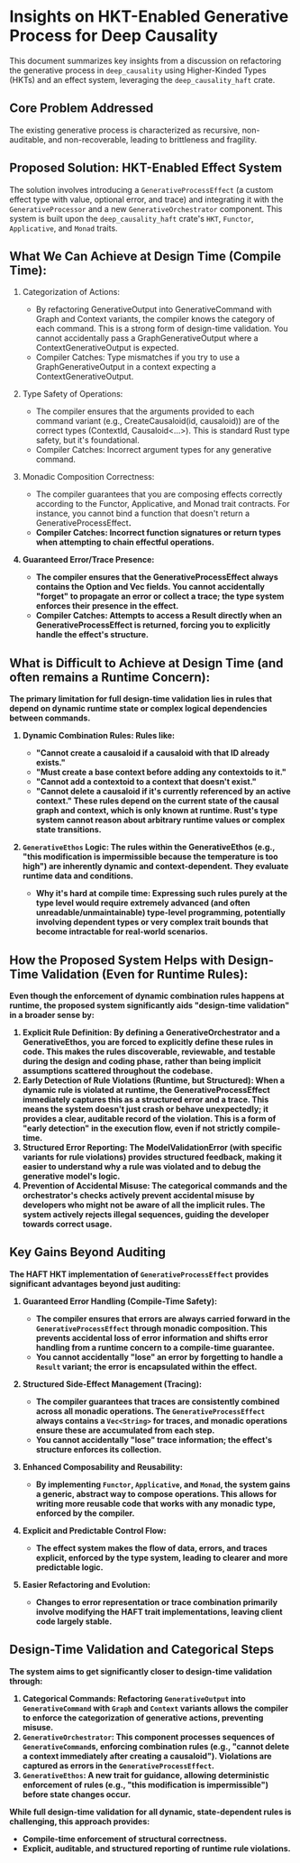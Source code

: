 # Insights on HKT-Enabled Generative Process for Deep Causality

This document summarizes key insights from a discussion on refactoring the generative process in `deep_causality` using Higher-Kinded Types (HKTs) and an effect system, leveraging the `deep_causality_haft` crate.

## Core Problem Addressed

The existing generative process is characterized as recursive, non-auditable, and non-recoverable, leading to brittleness and fragility.

## Proposed Solution: HKT-Enabled Effect System

The solution involves introducing a `GenerativeProcessEffect` (a custom effect type with value, optional error, and trace) and integrating it with the `GenerativeProcessor` and a new `GenerativeOrchestrator` component. This system is built upon the `deep_causality_haft` crate's `HKT`, `Functor`, `Applicative`, and `Monad` traits.

## What We Can Achieve at Design Time (Compile Time):

1. Categorization of Actions:
    * By refactoring GenerativeOutput into GenerativeCommand with Graph and Context variants, the compiler knows the category of each
      command. This is a strong form of design-time validation. You cannot accidentally pass a GraphGenerativeOutput where a
      ContextGenerativeOutput is expected.
    * Compiler Catches: Type mismatches if you try to use a GraphGenerativeOutput in a context expecting a ContextGenerativeOutput.

2. Type Safety of Operations:
    * The compiler ensures that the arguments provided to each command variant (e.g., CreateCausaloid(id, causaloid)) are of the correct
      types (ContextId, Causaloid<...>). This is standard Rust type safety, but it's foundational.
    * Compiler Catches: Incorrect argument types for any generative command.

3. Monadic Composition Correctness:
    * The compiler guarantees that you are composing effects correctly according to the Functor, Applicative, and Monad trait contracts.
      For instance, you cannot bind a function that doesn't return a GenerativeProcessEffect<B>.
    * Compiler Catches: Incorrect function signatures or return types when attempting to chain effectful operations.

4. Guaranteed Error/Trace Presence:
    * The compiler ensures that the GenerativeProcessEffect always contains the Option<ModelValidationError> and Vec<String> fields. You
      cannot accidentally "forget" to propagate an error or collect a trace; the type system enforces their presence in the effect.
    * Compiler Catches: Attempts to access a Result directly when an GenerativeProcessEffect is returned, forcing you to explicitly handle
      the effect's structure.

## What is Difficult to Achieve at Design Time (and often remains a Runtime Concern):

The primary limitation for full design-time validation lies in rules that depend on dynamic runtime state or complex logical dependencies
between commands.

1. Dynamic Combination Rules: Rules like:
    * "Cannot create a causaloid if a causaloid with that ID already exists."
    * "Must create a base context before adding any contextoids to it."
    * "Cannot add a contextoid to a context that doesn't exist."
    * "Cannot delete a causaloid if it's currently referenced by an active context."
      These rules depend on the current state of the causal graph and context, which is only known at runtime. Rust's type system cannot
      reason about arbitrary runtime values or complex state transitions.

2. `GenerativeEthos` Logic: The rules within the GenerativeEthos (e.g., "this modification is impermissible because the temperature is too
   high") are inherently dynamic and context-dependent. They evaluate runtime data and conditions.

    * Why it's hard at compile time: Expressing such rules purely at the type level would require extremely advanced (and often
      unreadable/unmaintainable) type-level programming, potentially involving dependent types or very complex trait bounds that become
      intractable for real-world scenarios.

## How the Proposed System Helps with Design-Time Validation (Even for Runtime Rules):

Even though the enforcement of dynamic combination rules happens at runtime, the proposed system significantly aids "design-time
validation" in a broader sense by:

1. Explicit Rule Definition: By defining a GenerativeOrchestrator and a GenerativeEthos, you are forced to explicitly define these rules in
   code. This makes the rules discoverable, reviewable, and testable during the design and coding phase, rather than being implicit
   assumptions scattered throughout the codebase.
2. Early Detection of Rule Violations (Runtime, but Structured): When a dynamic rule is violated at runtime, the GenerativeProcessEffect
   immediately captures this as a structured error and a trace. This means the system doesn't just crash or behave unexpectedly; it
   provides a clear, auditable record of the violation. This is a form of "early detection" in the execution flow, even if not strictly
   compile-time.
3. Structured Error Reporting: The ModelValidationError (with specific variants for rule violations) provides structured feedback, making
   it easier to understand why a rule was violated and to debug the generative model's logic.
4. Prevention of Accidental Misuse: The categorical commands and the orchestrator's checks actively prevent accidental misuse by developers
   who might not be aware of all the implicit rules. The system actively rejects illegal sequences, guiding the developer towards correct
   usage.

## Key Gains Beyond Auditing

The HAFT HKT implementation of `GenerativeProcessEffect` provides significant advantages beyond just auditing:

1.  **Guaranteed Error Handling (Compile-Time Safety):**
    *   The compiler ensures that errors are always carried forward in the `GenerativeProcessEffect` through monadic composition. This prevents accidental loss of error information and shifts error handling from a runtime concern to a compile-time guarantee.
    *   You cannot accidentally "lose" an error by forgetting to handle a `Result` variant; the error is encapsulated within the effect.

2.  **Structured Side-Effect Management (Tracing):**
    *   The compiler guarantees that traces are consistently combined across all monadic operations. The `GenerativeProcessEffect` always contains a `Vec<String>` for traces, and monadic operations ensure these are accumulated from each step.
    *   You cannot accidentally "lose" trace information; the effect's structure enforces its collection.

3.  **Enhanced Composability and Reusability:**
    *   By implementing `Functor`, `Applicative`, and `Monad`, the system gains a generic, abstract way to compose operations. This allows for writing more reusable code that works with any monadic type, enforced by the compiler.

4.  **Explicit and Predictable Control Flow:**
    *   The effect system makes the flow of data, errors, and traces explicit, enforced by the type system, leading to clearer and more predictable logic.

5.  **Easier Refactoring and Evolution:**
    *   Changes to error representation or trace combination primarily involve modifying the HAFT trait implementations, leaving client code largely stable.

## Design-Time Validation and Categorical Steps

The system aims to get significantly closer to design-time validation through:

1.  **Categorical Commands:** Refactoring `GenerativeOutput` into `GenerativeCommand` with `Graph` and `Context` variants allows the compiler to enforce the categorization of generative actions, preventing misuse.
2.  **`GenerativeOrchestrator`:** This component processes sequences of `GenerativeCommand`s, enforcing combination rules (e.g., "cannot delete a context immediately after creating a causaloid"). Violations are captured as errors in the `GenerativeProcessEffect`.
3.  **`GenerativeEthos`:** A new trait for guidance, allowing deterministic enforcement of rules (e.g., "this modification is impermissible") before state changes occur.

While full design-time validation for all dynamic, state-dependent rules is challenging, this approach provides:
*   **Compile-time enforcement of structural correctness.**
*   **Explicit, auditable, and structured reporting of runtime rule violations.**

